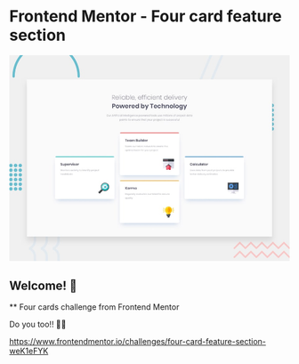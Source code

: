 # Frontend Mentor - Four card feature section

![Design preview for the Four card feature section coding challenge](./design/desktop-preview.jpg)

## Welcome! 👋

** Four cards challenge from Frontend Mentor

Do you too!! 🤜🤛

https://www.frontendmentor.io/challenges/four-card-feature-section-weK1eFYK